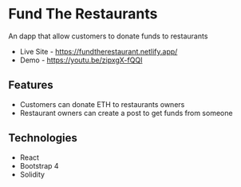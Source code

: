 # Fund The Restaurants
An dapp that allow customers to donate funds to restaurants

- Live Site - https://fundtherestaurant.netlify.app/
- Demo - https://youtu.be/zipxgX-fQQI

## Features
- Customers can donate ETH to restaurants owners
- Restaurant owners can create a post to get funds from someone

## Technologies
- React
- Bootstrap 4
- Solidity